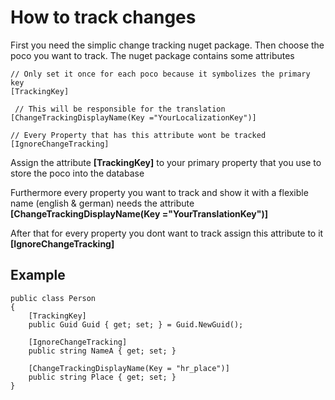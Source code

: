 # How to track changes

First you need the simplic change tracking nuget package.
Then choose the poco you want to track. The nuget package contains some attributes

    // Only set it once for each poco because it symbolizes the primary key
    [TrackingKey] 
    
     // This will be responsible for the translation  
    [ChangeTrackingDisplayName(Key ="YourLocalizationKey")]
    
    // Every Property that has this attribute wont be tracked
    [IgnoreChangeTracking]

Assign the attribute **[TrackingKey]** to your primary property that you use to store the poco into the database

Furthermore every property you want to track and show it with a flexible name (english & german) needs the attribute **[ChangeTrackingDisplayName(Key ="YourTranslationKey")]** 

After that for every property you dont want to track assign this attribute to it 
**[IgnoreChangeTracking]**

## Example

    public class Person
    {
        [TrackingKey]
        public Guid Guid { get; set; } = Guid.NewGuid();
        
        [IgnoreChangeTracking]
        public string NameA { get; set; }
        
        [ChangeTrackingDisplayName(Key = "hr_place")]
        public string Place { get; set; }
    }
